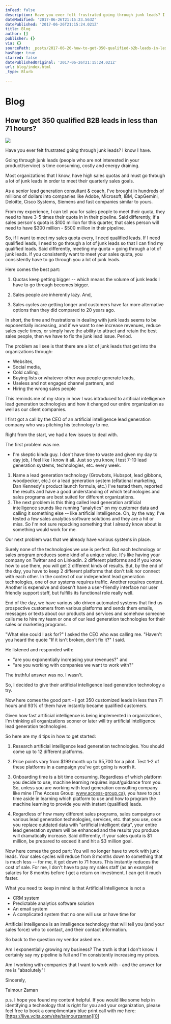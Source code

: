 ```yaml
---
inFeed: false
description: Have you ever felt frustrated going through junk leads? I know I have.
dateModified: '2017-06-26T21:15:23.563Z'
datePublished: '2017-06-26T21:15:24.021Z'
title: Blog
author: []
publisher: {}
via: {}
sourcePath: _posts/2017-06-26-how-to-get-350-qualified-b2b-leads-in-less-than-71-hours.md
hasPage: true
starred: false
datePublishedOriginal: '2017-06-26T21:15:24.021Z'
url: blog/index.html
_type: Blurb

---
```

# **Blog**

## **How to get 350 qualified B2B leads in less than 71 hours?**
![](https://the-grid-user-content.s3-us-west-2.amazonaws.com/a8faf00a-55fb-4267-8473-1f501c0fbb2e.jpg)

Have you ever felt frustrated going through junk leads? I know I have.

Going through junk leads (people who are not interested in your product/service) is time consuming, costly and energy draining.

Most organizations that I know, have high sales quotas and must go through a lot of junk leads in order to meet their quarterly sales goals.

As a senior lead generation consultant & coach, I've brought in hundreds of millions of dollars into companies like Adobe, Microsoft, IBM, CapGemini, Deloitte, Cisco Systems, Siemens and fast companies similar to yours.

From my experience, I can tell you for sales people to meet their quota, they need to have 3-5 times their quota in in their pipeline. Said differently, if a sales person's quota is $100 million for this quarter, that sales person will need to have $300 million - $500 million in their pipeline.

So, if I want to meet my sales quota every, I need qualified leads. If I need qualified leads, I need to go through a lot of junk leads so that I can find my qualified leads. Said differently, meeting my quota = going through a lot of junk leads. If you consistently want to meet your sales quota, you consistently have to go through you a lot of junk leads.

Here comes the best part:

1) Quotas keep getting bigger -- which means the volume of junk leads I have to go through becomes bigger.

2) Sales people are inherently lazy. And,

3) Sales cycles are getting longer and customers have far more alternative options than they did compared to 20 years ago.

In short, the time and frustrations in dealing with junk leads seems to be exponentially increasing, and if we want to see increase revenues, reduce sales cycle times, or simply have the ability to attract and retain the best sales people, then we have to fix the junk lead issue. Period.

The problem as I see is that there are a lot of junk leads that get into the organizations through:

* Websites,
* Social media,
* Cold calling,
* Buying lists or whatever other way people generate leads,
* Useless and not engaged channel partners, and
* Hiring the wrong sales people

This reminds me of my story in how I was introduced to artificial intelligence lead generation technologies and how it changed our entire organization as well as our client companies.

I first got a call by the CEO of an artificial intelligence lead generation company who was pitching his technology to me.

Right from the start, we had a few issues to deal with.

The first problem was me.

* I'm skeptic kinda guy. I don't have time to waste and given my day to day job, I feel like I know it all. Just so you know, I test 7-10 lead generation systems, technologies, etc. every week.

1. Name a lead generation technology (Growbots, Hubspot, lead gibbons, woodpecker, etc.) or a lead generation system (eRational marketing, Dan Kennedy's product launch formula, etc.) I've tested them, reported the results and have a good understanding of which technologies and sales programs are best suited for different organizations.
2. The next problem is this thing called lead generation artificial intelligence sounds like running "analytics" on my customer data and calling it something else -- like artificial intelligence. Oh, by the way, I've tested a few sales analytics software solutions and they are a hit or miss. So I'm not sure repacking something that I already know about is something would work for me.

Our next problem was that we already have various systems in place.

Surely none of the technologies we use is perfect. But each technology or sales program produces some kind of a unique value. It's like having your company on Twitter and on LinkedIn. 2 different platforms and if you know how to use them, you will get 2 different kinds of results. But, by the end of the day, you have to keep 2 different platforms that don't talk nor connect with each other. In the context of our independent lead generation technologies, one of our systems requires traffic. Another requires content. Another is expensive and doesn't have a user-friendly interface nor user friendly support staff, but fulfills its functional role really well.

End of the day, we have various silo driven automated systems that find us prospective customers from various platforms and sends them emails, messages or texts about our products and services and somehow someone calls me to hire my team or one of our lead generation technologies for their sales or marketing programs.

"What else could I ask for?" I asked the CEO who was calling me. "Haven't you heard the quote "If it isn't broken, don't fix it?" I said.

He listened and responded with:

* "are you exponentially increasing your revenues?" and
* "are you working with companies we want to work with?"

The truthful answer was no. I wasn't.

So, I decided to give their artificial intelligence lead generation technology a try.

Now here comes the good part - I got 350 customized leads in less than 71 hours and 93% of them have instantly became qualified customers.

Given how fast artificial intelligence is being implemented in organizations, I'm thinking all organizations sooner or later will try artificial intelligence lead generation technologies.

So here are my 4 tips in how to get started:

1) Research artificial intelligence lead generation technologies. You should come up to 12 different platforms.

2) Price points vary from $199 month up to $5,700 for a pilot. Test 1-2 of these platforms in a campaign you've got going is worth it.

3) Onboarding time is a bit time consuming. Regardless of which platform you decide to use, machine learning requires input/guidance from you. So, unless you are working with lead generation consulting company like mine (The Access Group: www.access-group.ca), you have to put time aside in learning which platform to use and how to program the machine learning to provide you with instant (qualified) leads.

4) Regardless of how many different sales programs, sales campaigns or various lead generation technologies, services, etc. that you use, once you replace outdated data with "artificial intelligent data", your entire lead generation system will be enhanced and the results you produce will dramatically increase. Said differently, if your sales quota is $1 million, be prepared to exceed it and hit a $3 million goal.

Now here comes the good part: You will no longer have to work with junk leads. Your sales cycles will reduce from 8 months down to something that is much less -- for me, it got down to 71 hours. This instantly reduces the cost of sale. For me, I don't have to pay my sales staff (as an example) salaries for 8 months before I get a return on investment. I can get it much faster.

What you need to keep in mind is that Artificial Intelligence is not a

* CRM system
* Predictable analytics software solution
* An email system
* A complicated system that no one will use or have time for

Artificial Intelligence is an intelligence technology that will tell you (and your sales force) who to contact, and their contact information.

So back to the question my vendor asked me...

Am I exponentially growing my business? The truth is that I don't know. I certainly say my pipeline is full and I'm consistently increasing my prices.

Am I working with companies that I want to work with - and the answer for me is "absolutely"!

Sincerely,

Taimour Zaman

p.s. I hope you found my content helpful. If you would like some help in identifying a technology that is right for you and your organization, please feel free to book a complimentary blue print call with me here: [https://live.vcita.com/site/taimourzaman][0]

[0]: https://live.vcita.com/site/taimourzaman